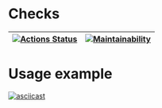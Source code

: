 
# Checks

| [![Actions Status](https://github.com/stanmoskalenko/java-project-61/actions/workflows/hexlet-check.yml/badge.svg)](https://github.com/stanmoskalenko/java-project-61/actions)  | [![Maintainability](https://api.codeclimate.com/v1/badges/9fce97e89f4ff3dd9d37/maintainability)](https://codeclimate.com/github/stanmoskalenko/java-project-61/maintainability) |
|---|----|

# Usage example
[![asciicast](https://asciinema.org/a/o831O6X0BBJ2EoV6vAvsTUDv8.svg)](https://asciinema.org/a/o831O6X0BBJ2EoV6vAvsTUDv8)
